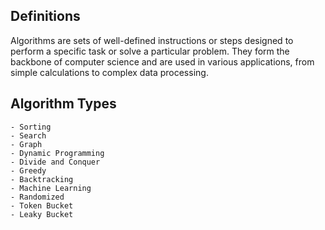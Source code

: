 ## Definitions
Algorithms are sets of well-defined instructions or steps designed to perform a specific task or solve a particular problem. They form the backbone of computer science and are used in various applications, from simple calculations to complex data processing.

## Algorithm Types
    - Sorting
    - Search
    - Graph
    - Dynamic Programming
    - Divide and Conquer
    - Greedy
    - Backtracking
    - Machine Learning
    - Randomized
    - Token Bucket
    - Leaky Bucket